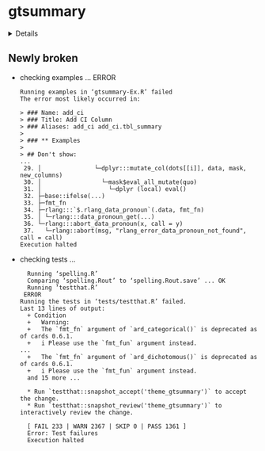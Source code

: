 # gtsummary

<details>

* Version: 2.2.0
* GitHub: https://github.com/ddsjoberg/gtsummary
* Source code: https://github.com/cran/gtsummary
* Date/Publication: 2025-04-14 10:30:02 UTC
* Number of recursive dependencies: 204

Run `revdepcheck::revdep_details(, "gtsummary")` for more info

</details>

## Newly broken

*   checking examples ... ERROR
    ```
    Running examples in ‘gtsummary-Ex.R’ failed
    The error most likely occurred in:
    
    > ### Name: add_ci
    > ### Title: Add CI Column
    > ### Aliases: add_ci add_ci.tbl_summary
    > 
    > ### ** Examples
    > 
    > ## Don't show: 
    ...
     29. │               └─dplyr:::mutate_col(dots[[i]], data, mask, new_columns)
     30. │                 └─mask$eval_all_mutate(quo)
     31. │                   └─dplyr (local) eval()
     32. ├─base::ifelse(...)
     33. ├─fmt_fn
     34. ├─rlang:::`$.rlang_data_pronoun`(.data, fmt_fn)
     35. │ └─rlang:::data_pronoun_get(...)
     36. └─rlang:::abort_data_pronoun(x, call = y)
     37.   └─rlang::abort(msg, "rlang_error_data_pronoun_not_found", call = call)
    Execution halted
    ```

*   checking tests ...
    ```
      Running ‘spelling.R’
      Comparing ‘spelling.Rout’ to ‘spelling.Rout.save’ ... OK
      Running ‘testthat.R’
     ERROR
    Running the tests in ‘tests/testthat.R’ failed.
    Last 13 lines of output:
      + Condition
      +   Warning:
      +   The `fmt_fn` argument of `ard_categorical()` is deprecated as of cards 0.6.1.
      +   i Please use the `fmt_fun` argument instead.
    ...
      +   The `fmt_fn` argument of `ard_dichotomous()` is deprecated as of cards 0.6.1.
      +   i Please use the `fmt_fun` argument instead.
      and 15 more ...
      
      * Run `testthat::snapshot_accept('theme_gtsummary')` to accept the change.
      * Run `testthat::snapshot_review('theme_gtsummary')` to interactively review the change.
      
      [ FAIL 233 | WARN 2367 | SKIP 0 | PASS 1361 ]
      Error: Test failures
      Execution halted
    ```

